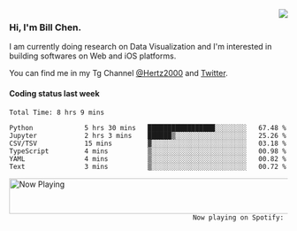 <img  align="right" src="https://github-readme-stats.vercel.app/api?username=BillChen2k&show_icons=false&count_private=true&hide_title=true">

### Hi, I'm Bill Chen.

I am currently doing research on Data Visualization and I'm interested in building softwares on Web and iOS platforms.

You can find me in my Tg Channel [@Hertz2000](https://t.me/Hertz2000) and [Twitter](https://twitter.com/billchen2k).

#### Coding status last week

<!--START_SECTION:waka-->

```text
Total Time: 8 hrs 9 mins

Python             5 hrs 30 mins   █████████████████░░░░░░░░   67.48 %
Jupyter            2 hrs 3 mins    ██████▒░░░░░░░░░░░░░░░░░░   25.26 %
CSV/TSV            15 mins         ▓░░░░░░░░░░░░░░░░░░░░░░░░   03.18 %
TypeScript         4 mins          ▒░░░░░░░░░░░░░░░░░░░░░░░░   00.98 %
YAML               4 mins          ▒░░░░░░░░░░░░░░░░░░░░░░░░   00.82 %
Text               3 mins          ▒░░░░░░░░░░░░░░░░░░░░░░░░   00.72 %
```

<!--END_SECTION:waka-->


<div>
<a href="https://spotify-now-playing.billchen2k.vercel.app/now-playing?open">
   <img align="right" src="https://spotify-now-playing.billchen2k.vercel.app/now-playing" width="540" height="64" alt="Now Playing">
</a>
</div>

<div>
<p align="right"><code>Now playing on Spotify: </code></p>
</div>

<!--
**BillChen2K/BillChen2K** is a ✨ _special_ ✨ repository because its `README.md` (this file) appears on your GitHub profile.

Here are some ideas to get you started:

- 🔭 I’m currently working on ...
- 🌱 I’m currently learning ...
- 👯 I’m looking to collaborate on ...
- 🤔 I’m looking for help with ...
- 💬 Ask me about ...
- 📫 How to reach me: ...
- 😄 Pronouns: ...
- ⚡ Fun fact: ...
-->
